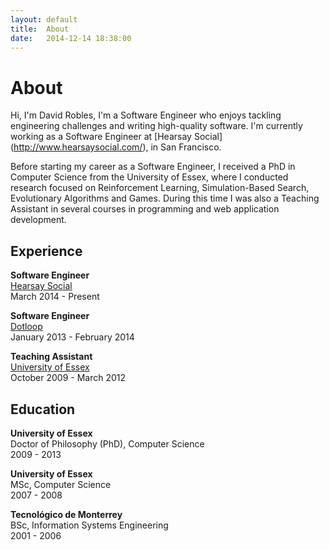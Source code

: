 ```yaml
---
layout: default
title:  About
date:   2014-12-14 18:38:00
---
```


# About

Hi, I'm David Robles, I'm a Software Engineer who enjoys tackling engineering challenges and writing high-quality
software. I'm currently working as a Software Engineer at [Hearsay Social] (http://www.hearsaysocial.com/), in San
Francisco.

Before starting my career as a Software Engineer, I received a PhD in Computer Science from the University of Essex,
where I conducted research focused on Reinforcement Learning, Simulation-Based Search, Evolutionary Algorithms and
Games. During this time I was also a Teaching Assistant in several courses in programming and web application
development.

## Experience

**Software Engineer**<br>
[Hearsay Social](http://www.hearsaysocial.com)<br>
March 2014 - Present

**Software Engineer**<br>
[Dotloop](https://www.dotloop.com)<br>
January 2013 - February 2014

**Teaching Assistant**<br>
[University of Essex](http://www.essex.ac.uk)<br>
October 2009 - March 2012


## Education

**University of Essex**<br>
Doctor of Philosophy (PhD), Computer Science<br>
2009 - 2013

**University of Essex**<br>
MSc, Computer Science<br>
2007 - 2008

**Tecnológico de Monterrey**<br>
BSc, Information Systems Engineering<br>
2001 - 2006